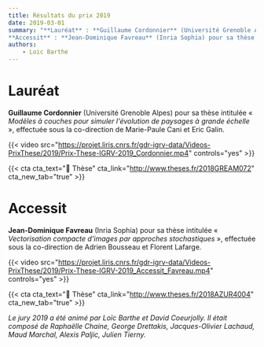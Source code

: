 ```yaml
---
title: Résultats du prix 2019
date: 2019-03-01
summary: "**Lauréat** : **Guillaume Cordonnier** (Université Grenoble Alpes) pour sa thèse intitulée « *Modèles à couches pour simuler l'évolution de paysages à grande échelle* », effectuée sous la co-direction de Marie-Paule Cani et Eric Galin. <br>
**Accessit** : **Jean-Dominique Favreau** (Inria Sophia) pour sa thèse intitulée « *Vectorisation compacte d’images par approches stochastiques* », effectuée sous la co-direction de Adrien Bousseau et Florent Lafarge."
authors: 
    - Loic Barthe
---
```


# Lauréat

**Guillaume Cordonnier** (Université Grenoble Alpes) pour sa thèse intitulée « *Modèles à couches pour simuler l'évolution de paysages à grande échelle* », effectuée sous la co-direction de Marie-Paule Cani et Eric Galin.

{{< video src="https://projet.liris.cnrs.fr/gdr-igrv-data/Videos-PrixThese/2019/Prix-These-IGRV-2019_Cordonnier.mp4" controls="yes" >}}

{{< cta cta_text="&#x1F4C4; Thèse" cta_link="http://www.theses.fr/2018GREAM072" cta_new_tab="true" >}}

# Accessit

**Jean-Dominique Favreau** (Inria Sophia) pour sa thèse intitulée « *Vectorisation compacte d’images par approches stochastiques* », effectuée sous la co-direction de Adrien Bousseau et Florent Lafarge.

{{< video src="https://projet.liris.cnrs.fr/gdr-igrv-data/Videos-PrixThese/2019/Prix-These-IGRV-2019_Accessit_Favreau.mp4" controls="yes" >}}

{{< cta cta_text="&#x1F4C4; Thèse" cta_link="http://www.theses.fr/2018AZUR4004" cta_new_tab="true" >}}

*Le jury 2019 a été animé par Loïc Barthe et David Coeurjolly. Il était composé de Raphaëlle Chaine, George Drettakis, Jacques-Olivier Lachaud, Maud Marchal, Alexis Paljic, Julien Tierny.*